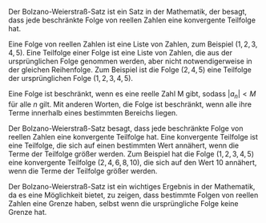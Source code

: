 Der Bolzano-Weierstraß-Satz ist ein Satz in der Mathematik, der besagt, dass jede beschränkte Folge von reellen Zahlen eine konvergente Teilfolge hat.

Eine Folge von reellen Zahlen ist eine Liste von Zahlen, zum Beispiel $(1, 2, 3, 4, 5)$. Eine Teilfolge einer Folge ist eine Liste von Zahlen, die aus der ursprünglichen Folge genommen werden, aber nicht notwendigerweise in der gleichen Reihenfolge. Zum Beispiel ist die Folge $(2, 4, 5)$ eine Teilfolge der ursprünglichen Folge $(1, 2, 3, 4, 5)$.

Eine Folge ist beschränkt, wenn es eine reelle Zahl M gibt, sodass $|a_n| < M$ für alle $n$ gilt. Mit anderen Worten, die Folge ist beschränkt, wenn alle ihre Terme innerhalb eines bestimmten Bereichs liegen.

Der Bolzano-Weierstraß-Satz besagt, dass jede beschränkte Folge von reellen Zahlen eine konvergente Teilfolge hat. Eine konvergente Teilfolge ist eine Teilfolge, die sich auf einen bestimmten Wert annähert, wenn die Terme der Teilfolge größer werden. Zum Beispiel hat die Folge $(1, 2, 3, 4, 5)$ eine konvergente Teilfolge $(2, 4, 6, 8, 10)$, die sich auf den Wert $10$ annähert, wenn die Terme der Teilfolge größer werden.

Der Bolzano-Weierstraß-Satz ist ein wichtiges Ergebnis in der Mathematik, da es eine Möglichkeit bietet, zu zeigen, dass bestimmte Folgen von reellen Zahlen eine Grenze haben, selbst wenn die ursprüngliche Folge keine Grenze hat.